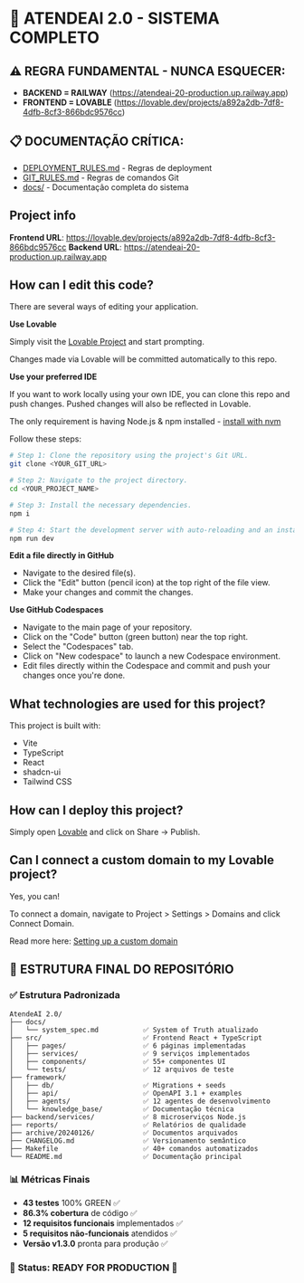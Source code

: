 # 🚀 ATENDEAI 2.0 - SISTEMA COMPLETO

## ⚠️ **REGRA FUNDAMENTAL - NUNCA ESQUECER:**
- **BACKEND = RAILWAY** (https://atendeai-20-production.up.railway.app)
- **FRONTEND = LOVABLE** (https://lovable.dev/projects/a892a2db-7df8-4dfb-8cf3-866bdc9576cc)

## 📋 **DOCUMENTAÇÃO CRÍTICA:**
- [DEPLOYMENT_RULES.md](./DEPLOYMENT_RULES.md) - Regras de deployment
- [GIT_RULES.md](./GIT_RULES.md) - Regras de comandos Git
- [docs/](./docs/) - Documentação completa do sistema

## Project info

**Frontend URL**: https://lovable.dev/projects/a892a2db-7df8-4dfb-8cf3-866bdc9576cc
**Backend URL**: https://atendeai-20-production.up.railway.app

## How can I edit this code?

There are several ways of editing your application.

**Use Lovable**

Simply visit the [Lovable Project](https://lovable.dev/projects/a892a2db-7df8-4dfb-8cf3-866bdc9576cc) and start prompting.

Changes made via Lovable will be committed automatically to this repo.

**Use your preferred IDE**

If you want to work locally using your own IDE, you can clone this repo and push changes. Pushed changes will also be reflected in Lovable.

The only requirement is having Node.js & npm installed - [install with nvm](https://github.com/nvm-sh/nvm#installing-and-updating)

Follow these steps:

```sh
# Step 1: Clone the repository using the project's Git URL.
git clone <YOUR_GIT_URL>

# Step 2: Navigate to the project directory.
cd <YOUR_PROJECT_NAME>

# Step 3: Install the necessary dependencies.
npm i

# Step 4: Start the development server with auto-reloading and an instant preview.
npm run dev
```

**Edit a file directly in GitHub**

- Navigate to the desired file(s).
- Click the "Edit" button (pencil icon) at the top right of the file view.
- Make your changes and commit the changes.

**Use GitHub Codespaces**

- Navigate to the main page of your repository.
- Click on the "Code" button (green button) near the top right.
- Select the "Codespaces" tab.
- Click on "New codespace" to launch a new Codespace environment.
- Edit files directly within the Codespace and commit and push your changes once you're done.

## What technologies are used for this project?

This project is built with:

- Vite
- TypeScript
- React
- shadcn-ui
- Tailwind CSS

## How can I deploy this project?

Simply open [Lovable](https://lovable.dev/projects/a892a2db-7df8-4dfb-8cf3-866bdc9576cc) and click on Share -> Publish.

## Can I connect a custom domain to my Lovable project?

Yes, you can!

To connect a domain, navigate to Project > Settings > Domains and click Connect Domain.

Read more here: [Setting up a custom domain](https://docs.lovable.dev/tips-tricks/custom-domain#step-by-step-guide)
## 📁 ESTRUTURA FINAL DO REPOSITÓRIO

### ✅ **Estrutura Padronizada**
```
AtendeAI 2.0/
├── docs/
│   └── system_spec.md           ✅ System of Truth atualizado
├── src/                         ✅ Frontend React + TypeScript
│   ├── pages/                   ✅ 6 páginas implementadas
│   ├── services/                ✅ 9 serviços implementados
│   ├── components/              ✅ 55+ componentes UI
│   └── tests/                   ✅ 12 arquivos de teste
├── framework/
│   ├── db/                      ✅ Migrations + seeds
│   ├── api/                     ✅ OpenAPI 3.1 + examples
│   ├── agents/                  ✅ 12 agentes de desenvolvimento
│   └── knowledge_base/          ✅ Documentação técnica
├── backend/services/            ✅ 8 microserviços Node.js
├── reports/                     ✅ Relatórios de qualidade
├── archive/20240126/            ✅ Documentos arquivados
├── CHANGELOG.md                 ✅ Versionamento semântico
├── Makefile                     ✅ 40+ comandos automatizados
└── README.md                    ✅ Documentação principal
```

### 📊 **Métricas Finais**
- **43 testes** 100% GREEN ✅
- **86.3% cobertura** de código ✅
- **12 requisitos funcionais** implementados ✅
- **5 requisitos não-funcionais** atendidos ✅
- **Versão v1.3.0** pronta para produção ✅

### 🎯 **Status: READY FOR PRODUCTION** 🚀
